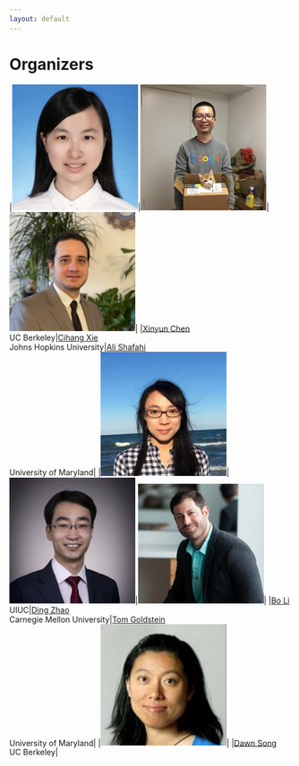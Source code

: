 ```yaml
---
layout: default
---
```


# Organizers


|<img src="/assets/images/xinyun.jpg" alt="Xinyun Chen" width="225"/>|<img src="/assets/images/cihang.jpg" alt="Cihang Xie" width="225"/>|<img src="/assets/images/ali.jpg" alt="Ali Shafahi" width="225"/>|
|[Xinyun Chen](https://jungyhuk.github.io/)<br />UC Berkeley|[Cihang Xie](https://cihangxie.github.io/)<br />Johns Hopkins University|[Ali Shafahi](https://www.cs.umd.edu/~ashafahi/)<br />University of Maryland|
|<img src="/assets/images/boli.png" alt="Bo Li" width="225"/>|<img src="/assets/images/ding_zhao.jpg" alt="Ding Zhao" width="225"/>|<img src="/assets/images/tom.jpg" alt="Tom Goldstein" width="225"/>|
|[Bo Li](https://aisecure.github.io/)<br />UIUC|[Ding Zhao](https://safeai-lab.github.io/)<br />Carnegie Mellon University|[Tom Goldstein](https://www.cs.umd.edu/~tomg/)<br />University of Maryland|
|<img src="/assets/images/dawn.png" alt="Dawn Song" width="225"/>|
|[Dawn Song](https://people.eecs.berkeley.edu/~dawnsong/tom)<br />UC Berkeley|
